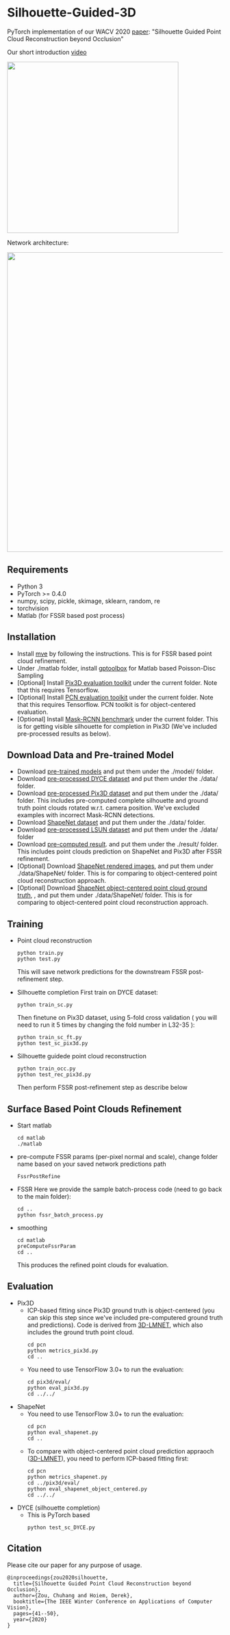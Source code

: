 # Silhouette-Guided-3D
PyTorch implementation of our WACV 2020 [paper](https://arxiv.org/pdf/1907.12253.pdf): "Silhouette Guided Point Cloud Reconstruction beyond Occlusion"

Our short introduction [video](https://youtu.be/ae0-rwjzwWU)

<img src='figs/fig-overview.jpg' width=400>

Network architecture:

<img src='figs/fig-network.jpg' width=700>

## Requirements
- Python 3
- PyTorch >= 0.4.0
- numpy, scipy, pickle, skimage, sklearn, random, re
- torchvision
- Matlab (for FSSR based post process)

## Installation
- Install [mve](https://github.com/simonfuhrmann/mve) by following the instructions. This is for FSSR based point cloud refinement.
- Under ./matlab folder, install [gptoolbox](https://github.com/alecjacobson/gptoolbox) for Matlab based Poisson-Disc Sampling
- [Optional] Install [Pix3D evaluation toolkit](https://github.com/xingyuansun/pix3d) under the current folder. Note that this requires Tensorflow.
- [Optional] Install [PCN evaluation toolkit](https://github.com/TonythePlaneswalker/pcn) under the current folder. Note that this requires Tensorflow. PCN toolkit is for object-centered evaluation.
- [Optional] Install [Mask-RCNN benchmark](https://github.com/facebookresearch/maskrcnn-benchmark) under the current folder. This is for getting visible silhouette for completion in Pix3D (We've included pre-processed results as below).

## Download Data and Pre-trained Model
- Download [pre-trained models](https://drive.google.com/file/d/1KjmNb1TuIALyiKXNsEQCbp7ow9kP_ENB/view?usp=sharing) and put them under the ./model/ folder.
- Download [pre-processed DYCE dataset](https://drive.google.com/file/d/14sa6p3f-wT1SFL1tZlOPMe63N2dntHEG/view?usp=sharing) and put them under the ./data/ folder.
- Download [pre-processed Pix3D dataset](https://drive.google.com/file/d/1DdcDpePJ-t19SBLRuu0LSK5mNCeB1iUJ/view?usp=sharing) and put them under the ./data/ folder. This includes pre-computed complete silhouette and ground truth point clouds rotated w.r.t. camera position. We've excluded examples with incorrect Mask-RCNN detections.
- Download [ShapeNet dataset](https://drive.google.com/drive/folders/131dH36qXCabym1JjSmEpSQZg4dmZVQid) and put them under the ./data/ folder.
- Download [pre-processed LSUN dataset](https://drive.google.com/file/d/1L7MrNuwYo7-e-adCHJ-S4d4u-_-4JMpS/view?usp=sharing) and put them under the ./data/ folder
- Download [pre-computed result](https://drive.google.com/file/d/1JaqXG0TJlammXHxn0iDg3Vypk-IQIwq7/view?usp=sharing). and put them under the ./result/ folder. This includes point clouds prediction on ShapeNet and Pix3D after FSSR refinement.
- [Optional] Download [ShapeNet rendered images](https://github.com/chrischoy/3D-R2N2), and put them under ./data/ShapeNet/ folder. This is for comparing to object-centered point cloud reconstruction approach.
- [Optional] Download [ShapeNet object-centered point cloud ground truth](https://drive.google.com/file/d/1cfoe521iTgcB_7-g_98GYAqO553W8Y0g/view), , and put them under ./data/ShapeNet/ folder. This is for comparing to object-centered point cloud reconstruction approach.

## Training
- Point cloud reconstruction
    ```
    python train.py
    python test.py
    ```
    This will save network predictions for the downstream FSSR post-refinement step.

- Silhouette completion
    First train on DYCE dataset:
    ```
    python train_sc.py
    ```
    Then finetune on Pix3D dataset, using 5-fold cross validation ( you will need to run it 5 times by changing the fold number in L32-35 ):
    ```
    python train_sc_ft.py
    python test_sc_pix3d.py
    ```

- Silhouette guidede point cloud reconstruction
    ```
    python train_occ.py
    python test_rec_pix3d.py
    ```
    Then perform FSSR post-refinement step as describe below

## Surface Based Point Clouds Refinement
- Start matlab
    ```
    cd matlab
    ./matlab
    ```
- pre-compute FSSR params (per-pixel normal and scale), change folder name based on your saved network predictions path
    ```
    FssrPostRefine
    ```
- FSSR
    Here we provide the sample batch-process code (need to go back to the main folder):
    ```
    cd ..
    python fssr_batch_process.py
    ```
- smoothing
    ```
    cd matlab
    preComputeFssrParam
    cd ..
    ```
    This produces the refined point clouds for evaluation.
 
## Evaluation
- Pix3D
    - ICP-based fitting since Pix3D ground truth is object-centered (you can skip this step since we've included pre-computered ground truth and predictions). Code is derived from [3D-LMNET](https://github.com/val-iisc/3d-lmnet), which also includes the ground truth point cloud.
        ```
        cd pcn
        python metrics_pix3d.py
        cd ..
        ```
    - You need to use TensorFlow 3.0+ to run the evaluation:
        ```
        cd pix3d/eval/
        python eval_pix3d.py
        cd ../../
        ```
- ShapeNet
    - You need to use TensorFlow 3.0+ to run the evaluation:
        ```
        cd pcn
        python eval_shapenet.py
        cd ..
        ```
    - To compare with object-centered point cloud prediction appraoch ([3D-LMNET](https://github.com/val-iisc/3d-lmnet)), you need to perform ICP-based fitting first:
        ```
        cd pcn
        python metrics_shapenet.py
        cd ../pix3d/eval/
        python eval_shapenet_object_centered.py
        cd ../../
        ```
- DYCE (silhouette completion)
    - This is PyTorch based
        ```
        python test_sc_DYCE.py
        ```

## Citation
Please cite our paper for any purpose of usage.
```
@inproceedings{zou2020silhouette,
  title={Silhouette Guided Point Cloud Reconstruction beyond Occlusion},
  author={Zou, Chuhang and Hoiem, Derek},
  booktitle={The IEEE Winter Conference on Applications of Computer Vision},
  pages={41--50},
  year={2020}
}
```

